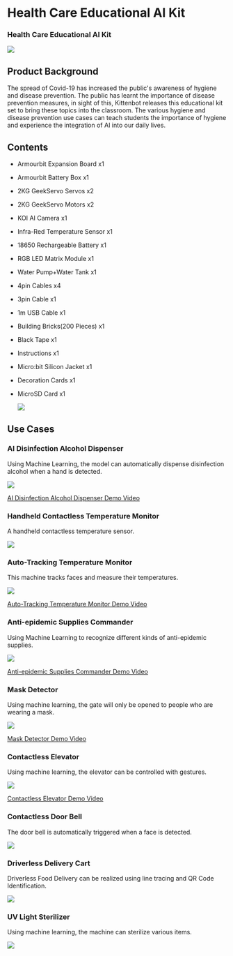 # Health Care Educational AI Kit

### Health Care Educational AI Kit 

![](./images/all.png)

## Product Background

The spread of Covid-19 has increased the public's awareness of hygiene and disease prevention.
The public has learnt the importance of disease prevention measures, in sight of this, Kittenbot releases this educational kit set to bring these topics into the classroom.
The various hygiene and disease prevention use cases can teach students the importance of hygiene and experience the integration of AI into our daily lives.

## Contents

- Armourbit Expansion Board x1

- Armourbit Battery Box x1

- 2KG GeekServo Servos x2

- 2KG GeekServo Motors x2

- KOI AI Camera x1

- Infra-Red Temperature Sensor x1

- 18650 Rechargeable Battery x1

- RGB LED Matrix Module x1

- Water Pump+Water Tank x1

- 4pin Cables x4

- 3pin Cable x1

- 1m USB Cable x1

- Building Bricks(200 Pieces) x1

- Black Tape x1

- Instructions x1

- Micro:bit Silicon Jacket x1

- Decoration Cards x1

- MicroSD Card x1

  ![](./images/AIHealthComponentList.png)

## Use Cases

### AI Disinfection Alcohol Dispenser

Using Machine Learning, the model can automatically dispense disinfection alcohol when a hand is detected.

![](./images/wash.png)

[AI Disinfection Alcohol Dispenser Demo Video](https://youtu.be/onL8VfX7MMo)

### Handheld Contactless Temperature Monitor

A handheld contactless temperature sensor.

![](./images/tempgun.png)

### Auto-Tracking Temperature Monitor

This machine tracks faces and measure their temperatures.

![](./images/tempdesk.png)

[Auto-Tracking Temperature Monitor Demo Video](https://youtu.be/3xKiPECyDeo)

### Anti-epidemic Supplies Commander

Using Machine Learning to recognize different kinds of anti-epidemic supplies.

![](./images/command.png)

[Anti-epidemic Supplies Commander Demo Video](https://youtu.be/ZkUQEeERP5w)

### Mask Detector

Using machine learning, the gate will only be opened to people who are wearing a mask.

![](./images/maskdoor.png)

[Mask Detector Demo Video](https://youtu.be/QdFkcH57gtw)

### Contactless Elevator

Using machine learning, the elevator can be controlled with gestures.

![](./images/lift.png)

[Contactless Elevator Demo Video](https://youtu.be/EjaEEezd9rQ)

### Contactless Door Bell

The door bell is automatically triggered when a face is detected.

![](./images/bell.png)

### Driverless Delivery Cart

Driverless Food Delivery can be realized using line tracing and QR Code Identification.

![](./images/car.png)

### UV Light Sterilizer

Using machine learning, the machine can sterilize various items.

![](./images/uvlight.png)